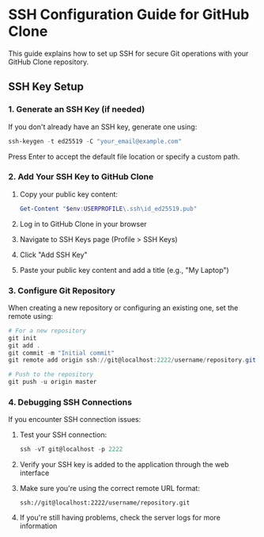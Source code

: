 # SSH Configuration Guide for GitHub Clone

This guide explains how to set up SSH for secure Git operations with your GitHub Clone repository.

## SSH Key Setup

### 1. Generate an SSH Key (if needed)

If you don't already have an SSH key, generate one using:

```powershell
ssh-keygen -t ed25519 -C "your_email@example.com"
```

Press Enter to accept the default file location or specify a custom path.

### 2. Add Your SSH Key to GitHub Clone

1. Copy your public key content:
   ```powershell
   Get-Content "$env:USERPROFILE\.ssh\id_ed25519.pub"
   ```

2. Log in to GitHub Clone in your browser
3. Navigate to SSH Keys page (Profile > SSH Keys)
4. Click "Add SSH Key" 
5. Paste your public key content and add a title (e.g., "My Laptop")

### 3. Configure Git Repository

When creating a new repository or configuring an existing one, set the remote using:

```powershell
# For a new repository
git init
git add .
git commit -m "Initial commit"
git remote add origin ssh://git@localhost:2222/username/repository.git

# Push to the repository
git push -u origin master
```

### 4. Debugging SSH Connections

If you encounter SSH connection issues:

1. Test your SSH connection:
   ```powershell
   ssh -vT git@localhost -p 2222
   ```

2. Verify your SSH key is added to the application through the web interface

3. Make sure you're using the correct remote URL format:
   ```
   ssh://git@localhost:2222/username/repository.git
   ```

4. If you're still having problems, check the server logs for more information
